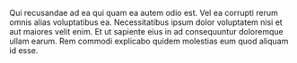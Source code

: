 Qui recusandae ad ea qui quam ea autem odio est. Vel ea corrupti rerum omnis alias voluptatibus ea. Necessitatibus ipsum dolor voluptatem nisi et aut maiores velit enim. Et ut sapiente eius in ad consequuntur doloremque ullam earum. Rem commodi explicabo quidem molestias eum quod aliquam id esse.